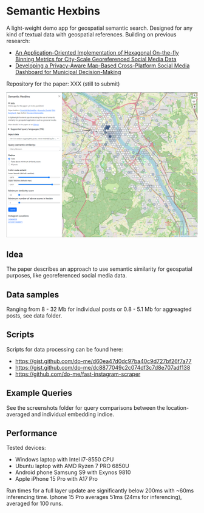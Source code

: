 # Semantic Hexbins

A light-weight demo app for geospatial semantic search. Designed for any kind of textual data with geospatial references.
Building on previous research:

- [An Application-Oriented Implementation of Hexagonal On-the-fly Binning Metrics for City-Scale Georeferenced Social Media Data](https://isprs-archives.copernicus.org/articles/XLVIII-4-W7-2023/253/2023/)
- [Developing a Privacy-Aware Map-Based Cross-Platform Social Media Dashboard for Municipal Decision-Making](https://isprs-archives.copernicus.org/articles/XLVIII-4-W1-2022/545/2022/)

Repository for the paper: XXX (still to submit)

![](screenshot_overview.png)

## Idea 

The paper describes an approach to use semantic similarity for geospatial purposes, like georeferenced social media data.

## Data samples

Ranging from 8 - 32 Mb for individual posts or 0.8 - 5.1 Mb for aggreagted posts, see data folder.

## Scripts

Scripts for data processing can be found here:
- https://gist.github.com/do-me/d60ea47d0dc97ba40c9d727bf26f7a77
- https://gist.github.com/do-me/dc8877049c2c074df3c7d8e707adf138
- https://github.com/do-me/fast-instagram-scraper

## Example Queries 

See the screenshots folder for query comparisons between the location-averaged and individual embedding indice.

## Performance 

Tested devices: 

- Windows laptop with Intel i7-8550 CPU
- Ubuntu laptop with AMD Ryzen 7 PRO 6850U
- Android phone Samsung S9 with Exynos 9810
- Apple iPhone 15 Pro with A17 Pro

Run times for a full layer update are significantly below 200ms with ~60ms inferencing time. Iphone 15 Pro averages 51ms (24ms for inferencing), averaged for 100 runs.
